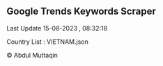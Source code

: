 

## Google Trends Keywords Scraper 
 
Last Update 15-08-2023 , 08:32:18

Country List :
VIETNAM.json



© Abdul Muttaqin 
